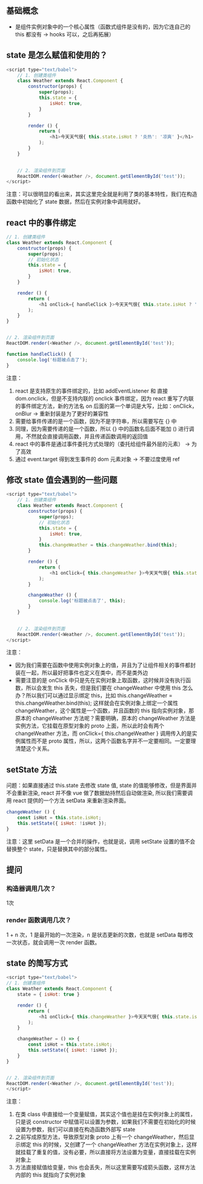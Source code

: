 ## 基础概念
- 是组件实例对象中的一个核心属性（函数式组件是没有的，因为它连自己的 this 都没有 -> hooks 可以，之后再拓展）

## state 是怎么赋值和使用的？
``` js
<script type="text/babel">
    // 1. 创建类组件
    class Weather extends React.Component {
        constructor(props) {
            super(props);
            this.state = {
                isHot: true,
            }
        }

        render () {
            return (
                <h1>今天天气很{ this.state.isHot ? '炎热': '凉爽' }</h1>
            );
        }
    }
    

    // 2. 渲染组件到页面
    ReactDOM.render(<Weather />, document.getElementById('test'));
</script>
```

注意：可以很明显的看出来，其实这里完全就是利用了类的基本特性，我们在构造函数中初始化了 state 数据，然后在实例对象中调用就好。

## react 中的事件绑定

``` js
// 1. 创建类组件
class Weather extends React.Component {
    constructor(props) {
        super(props);
        // 初始化状态
        this.state = {
            isHot: true,
        }
    }

    render () {
        return (
            <h1 onClick={ handleClick }>今天天气很{ this.state.isHot ? '炎热': '凉爽' }</h1>
        );
    }
}


// 2. 渲染组件到页面
ReactDOM.render(<Weather />, document.getElementById('test'));

function handleClick() {
    console.log('标题被点击了');
}
```

注意：
1. react 是支持原生的事件绑定的，比如 addEventListener 和 直接 dom.onclick，但是不支持内联的 onclick 事件绑定，因为 react 重写了内联的事件绑定方法，新的方法名 on 后面的第一个单词是大写，比如：onClick，onBlur  -> 重新封装是为了更好的兼容性
2. 需要给事件传递的是一个函数，因为不是字符串，所以需要写在 {} 中
3. 同理，因为需要传递的是一个函数，所以 {} 中的函数名后面不能加 () 进行调用，不然就会直接调用函数，并且传递函数调用的返回值
4. react 中的事件是通过事件委托方式处理的（委托给组件最外层的元素） -> 为了高效
5. 通过 event.target 得到发生事件的 dom 元素对象 -> 不要过度使用 ref

## 修改 state 值会遇到的一些问题

``` js
<script type="text/babel">
    // 1. 创建类组件
    class Weather extends React.Component {
        constructor(props) {
            super(props);
            // 初始化状态
            this.state = {
                isHot: true,
            }
            this.changeWeather = this.changeWeather.bind(this);
        }

        render () {
            return (
                <h1 onClick={ this.changeWeather }>今天天气很{ this.state.isHot ? '炎热': '凉爽' }</h1>
            );
        }

        changeWeather () {
            console.log('标题被点击了', this);
        }
    }
    

    // 2. 渲染组件到页面
    ReactDOM.render(<Weather />, document.getElementById('test'));
</script>
```

注意：
- 因为我们需要在函数中使用实例对象上的值，并且为了让组件相关的事件都封装在一起，所以最好把事件也定义在类中，而不是类外边
- 需要注意的是 onClick 中只是先在实例对象上取函数，这时候并没有执行函数，所以会发生 this 丢失，但是我们要在 changeWeather 中使用 this 怎么办？所以我们可以通过显示绑定 this，比如 this.changeWeather = this.changeWeather.bind(this); 这样就会在实例对象上绑定一个属性 changeWeather，这个属性是一个函数，并且函数的 this 指向实例对象，那原本的 changeWeather 方法呢？需要明确，原本的 changeWeather 方法是实例方法，它挂载在原型对象的 proto 上面，所以此时会有两个 changeWeather 方法，而 onClick={ this.changeWeather } 调用传入的是实例属性而不是 proto 属性，所以，这两个函数名字并不一定要相同。一定要理清楚这个关系。

## setState 方法
问题：如果直接通过 this.state 去修改 state 值, state 的值能够修改，但是界面并不会重新渲染, react 并不像 vue 做了数据劫持然后自动做渲染, 所以我们需要调用 react 提供的一个方法 setData 来重新渲染界面。

``` js
changeWeather () {
    const isHot = this.state.isHot;
    this.setState({ isHot: !isHot });
}
```

注意：这里 setData 是一个合并的操作，也就是说，调用 setState 设置的值不会替换整个 state，只是替换其中的部分属性。

## 提问
### 构造器调用几次？
1次

### render 函数调用几次？
1 + n 次，1 是最开始的一次渲染，n 是状态更新的次数，也就是 setData 每修改一次状态，就会调用一次 render 函数。

## state 的简写方式
``` js
<script type="text/babel">
// 1. 创建类组件
class Weather extends React.Component {
    state = { isHot: true }

    render () {
        return (
            <h1 onClick={ this.changeWeather }>今天天气很{ this.state.isHot ? '炎热': '凉爽' }</h1>
        );
    }

    changeWeather = () => {
        const isHot = this.state.isHot;
        this.setState({ isHot: !isHot });
    }
}


// 2. 渲染组件到页面
ReactDOM.render(<Weather />, document.getElementById('test'));
</script>
```

注意：
1. 在类 class 中直接给一个变量赋值，其实这个值也是挂在实例对象上的属性，只是说 constructor 中赋值可以设置为参数，如果我们不需要在初始化的时候设置为参数，我们可以直接在构造函数外部写 state
2. 之前写成原型方法，导致原型对象 proto 上有一个 changeWeather，然后显示绑定 this 的时候，又创建了一个 changeWeather 方法在实例对象上，这样就挂载了重复的值，没有必要，所以直接将方法设置为变量，直接挂载在实例对象上
3. 方法直接赋值给变量，this 也会丢失，所以这里需要写成箭头函数，这样方法内部的 this 就指向了实例对象